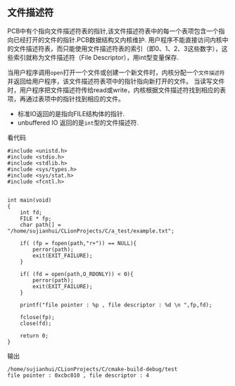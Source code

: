 ## 文件描述符

PCB中有个指向文件描述符表的指针,该文件描述符表中的每一个表项包含一个指向已经打开的文件的指针.PCB数据结构又内核维护.
用户程序不能直接访问内核中的文件描述符表，而只能使用文件描述符表的索引（即0、1、2、3这些数字），这些索引就称为文件描述符（File Descriptor），用int型变量保存.

当用户程序调用`open`打开一个文件或创建一个新文件时，内核分配一个`文件描述符`并返回给用户程序，该文件描述符表项中的指针指向新打开的文件。
当读写文件时，用户程序把文件描述符传给read或write，内核根据文件描述符找到相应的表项，再通过表项中的指针找到相应的文件。

 - 标准IO返回的是指向FILE结构体的指针.
 - unbuffered IO 返回的是`int`型的文件描述符.

看代码
    
    #include <unistd.h>
    #include <stdio.h>
    #include <stdlib.h>
    #include <sys/types.h>
    #include <sys/stat.h>
    #include <fcntl.h>
    
    
    int main(void)
    {
        int fd;
        FILE * fp;
        char path[] = "/home/sujianhui/CLionProjects/C/a_test/example.txt";
    
        if( (fp = fopen(path,"r+")) == NULL){
            perror(path);
            exit(EXIT_FAILURE);
        }
    
        if( (fd = open(path,O_RDONLY)) < 0){
            perror(path);
            exit(EXIT_FAILURE);
        }
    
        printf("file pointer : %p , file descriptor : %d \n ",fp,fd);
    
        fclose(fp);
        close(fd);
    
        return 0;
    } 
     
输出

    /home/sujianhui/CLionProjects/C/cmake-build-debug/test
    file pointer : 0xcbc010 , file descriptor : 4 
  

